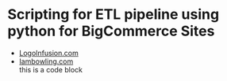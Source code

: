 # Scripting for ETL pipeline using python for BigCommerce Sites
- [LogoInfusion.com](https://www.logoinfusion.com)  
- [Iambowling.com](https://www.iambowling.com)  
		this is a code block

